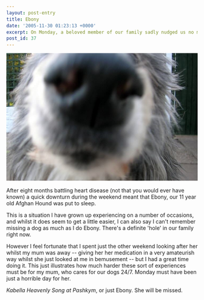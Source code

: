 ```yaml
---
layout: post-entry
title: Ebony
date: '2005-11-30 01:23:13 +0000'
excerpt: On Monday, a beloved member of our family sadly nudged us no more.
post_id: 37
---
```

![Ebony](/assets/2005/11/ebony.jpg)

After eight months battling heart disease (not that you would ever have known) a quick downturn during the weekend meant that Ebony, our 11 year old Afghan Hound was put to sleep.

This is a situation I have grown up experiencing on a number of occasions, and whilst it does seem to get a little easier, I can also say I can't remember missing a dog as much as I do Ebony. There's a definite 'hole' in our family right now.

However I feel fortunate that I spent just the other weekend looking after her whilst my mum was away -- giving her her medication in a very amateurish way whilst she just looked at me in bemusement -- but I had a great time doing it. This just illustrates how much harder these sort of experiences must be for my mum, who cares for our dogs 24/7. Monday must have been just a horrible day for her.

*Kabella Heavenly Song at Pashkym*, or just Ebony. She will be missed.